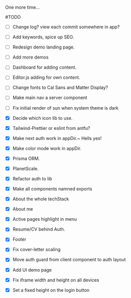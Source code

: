 One more time...

#TODO

- [ ] Change log? view each commit somewhere in app?
- [ ] Add keywords, spice up SEO.
- [ ] Redesign demo landing page.
- [ ] Add more demos
- [ ] Dashboard for adding content.
- [ ] Editor.js adding for own content.
- [ ] Change fonts to Cal Sans and Matter Display?
- [ ] Make main nav a server component
- [ ] Fix initial render of sun when system theme is dark

- [x] Decide which icon lib to use.
- [x] Tailwind-Prettier or eslint from antfu?
- [x] Make next auth work in appDir.~ Hells yes!
- [x] Make color mode work in appDir.
- [x] Prisma ORM.
- [x] PlanetScale.
- [x] Refactor auth to lib
- [x] Make all components namned exports
- [x] About the whole techStack
- [x] About me
- [x] Active pages highlight in menu
- [x] Resume/CV behind Auth.
- [x] Footer
- [x] Fix cover-letter scaling
- [x] Move auth guard from client component to auth layout
- [x] Add UI demo page
- [x] Fix iframe width and height on all devices
- [x] Set a fixed height on the login button
